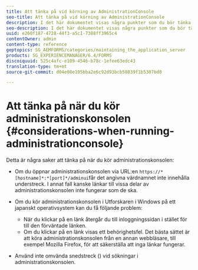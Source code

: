 ```yaml
---
title: Att tänka på vid körning av AdministrationConsole
seo-title: Att tänka på vid körning av AdministrationConsole
description: I det här dokumentet visas några punkter som du bör tänka på när du kör administrationskonsolen.
seo-description: I det här dokumentet visas några punkter som du bör tänka på när du kör administrationskonsolen.
uuid: e260f187-4728-44f3-a5c1-7388ff3965c4
contentOwner: admin
content-type: reference
geptopics: SG_AEMFORMS/categories/maintaining_the_application_server
products: SG_EXPERIENCEMANAGER/6.4/FORMS
discoiquuid: 525c4afc-e109-4546-b78c-1efee63edc43
translation-type: tm+mt
source-git-commit: d04e08e105bba2e6c92d93bcb58839f1b5307bd8

---
```



# Att tänka på när du kör administrationskonsolen {#considerations-when-running-administrationconsole}

Detta är några saker att tänka på när du kör administrationskonsolen:

* Om du öppnar administrationskonsolen via URL:en `https://*[hostname]*:*[port]*/adminui`får det angivna värdnamnet inte innehålla understreck. I annat fall kanske länkar till vissa delar av administrationskonsolen inte fungerar som de ska.
* Om du kör administrationskonsolen i Utforskaren i Windows på ett japanskt operativsystem kan du få följande problem:

   * När du klickar på en länk återgår du till inloggningssidan i stället för till den förväntade länken.
   * Om du klickar på en länk visas ett behörighetsfel.
   Det bästa sättet är att köra administrationskonsolen från en annan webbläsare, till exempel Mozilla Firefox, för att säkerställa att inga länkar fungerar.

* Använd inte omvända snedstreck () vid sökningar i administrationskonsolen.

